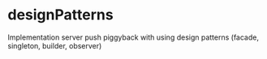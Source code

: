 # designPatterns
Implementation server push piggyback with using design patterns (facade, singleton, builder, observer)
